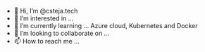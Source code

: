 - 👋 Hi, I’m @csteja.tech
- 👀 I’m interested in ...  
- 🌱 I’m currently learning ... Azure cloud, Kubernetes and Docker
- 💞️ I’m looking to collaborate on ... 
- 📫 How to reach me ...

<!---
chsivateja/chsivateja is a ✨ special ✨ repository because its `README.md` (this file) appears on your GitHub profile.
You can click the Preview link to take a look at your changes.
--->
